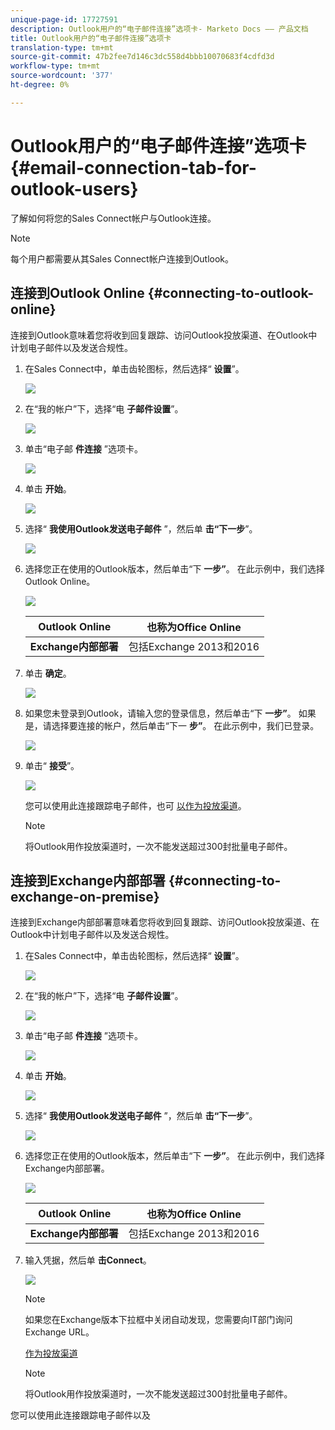 ```yaml
---
unique-page-id: 17727591
description: Outlook用户的“电子邮件连接”选项卡- Marketo Docs —— 产品文档
title: Outlook用户的“电子邮件连接”选项卡
translation-type: tm+mt
source-git-commit: 47b2fee7d146c3dc558d4bbb10070683f4cdfd3d
workflow-type: tm+mt
source-wordcount: '377'
ht-degree: 0%

---
```



# Outlook用户的“电子邮件连接”选项卡 {#email-connection-tab-for-outlook-users}

了解如何将您的Sales Connect帐户与Outlook连接。

>[!NOTE]
>
>每个用户都需要从其Sales Connect帐户连接到Outlook。

## 连接到Outlook Online {#connecting-to-outlook-online}

连接到Outlook意味着您将收到回复跟踪、访问Outlook投放渠道、在Outlook中计划电子邮件以及发送合规性。

1. 在Sales Connect中，单击齿轮图标，然后选择“ **设置**”。

   ![](assets/one.png)

1. 在“我的帐户”下，选择“电 **子邮件设置**”。

   ![](assets/two.png)

1. 单击“电子邮 **件连接** ”选项卡。

   ![](assets/three.png)

1. 单击 **开始**。

   ![](assets/four.png)

1. 选择“ **我使用Outlook发送电子邮件** ”，然后单 **击“下一步**”。

   ![](assets/five-a.png)

1. 选择您正在使用的Outlook版本，然后单击“下 **一步”**。 在此示例中，我们选择Outlook Online。

   ![](assets/six-a.png)

   | **Outlook Online** | 也称为Office Online |
   |---|---|
   | **Exchange内部部署** | 包括Exchange 2013和2016 |

1. 单击 **确定**。

   ![](assets/seven-a.png)

1. 如果您未登录到Outlook，请输入您的登录信息，然后单击“下 **一步”**。 如果是，请选择要连接的帐户，然后单击“下一 **步”**。 在此示例中，我们已登录。

   ![](assets/eight-a.png)

1. 单击“ **接受**”。

   ![](assets/nine-a.png)

   您可以使用此连接跟踪电子邮件，也可 [以作为投放渠道](http://docs.marketo.com/display/public/DOCS/Setting+up+Your+Delivery+Channel#SettingupYourDeliveryChannel-Gmail)。

   >[!NOTE]
   >
   >将Outlook用作投放渠道时，一次不能发送超过300封批量电子邮件。

## 连接到Exchange内部部署 {#connecting-to-exchange-on-premise}

连接到Exchange内部部署意味着您将收到回复跟踪、访问Outlook投放渠道、在Outlook中计划电子邮件以及发送合规性。

1. 在Sales Connect中，单击齿轮图标，然后选择“ **设置**”。

   ![](assets/one.png)

1. 在“我的帐户”下，选择“电 **子邮件设置**”。

   ![](assets/two.png)

1. 单击“电子邮 **件连接** ”选项卡。

   ![](assets/three.png)

1. 单击 **开始**。

   ![](assets/four.png)

1. 选择“ **我使用Outlook发送电子邮件** ”，然后单 **击“下一步**”。

   ![](assets/five-a.png)

1. 选择您正在使用的Outlook版本，然后单击“下 **一步”**。 在此示例中，我们选择Exchange内部部署。

   ![](assets/six-b.png)

   | **Outlook Online** | 也称为Office Online |
   |---|---|
   | **Exchange内部部署** | 包括Exchange 2013和2016 |

1. 输入凭据，然后单 **击Connect**。

   ![](assets/seven-b.png)

   >[!NOTE]
   >
   >如果您在Exchange版本下拉框中关闭自动发现，您需要向IT部门询问Exchange URL。

   [作为投放渠道](http://docs.marketo.com/display/public/DOCS/Setting+up+Your+Delivery+Channel#SettingupYourDeliveryChannel-Gmail)

   >[!NOTE]
   >
   >将Outlook用作投放渠道时，一次不能发送超过300封批量电子邮件。

您可以使用此连接跟踪电子邮件以及